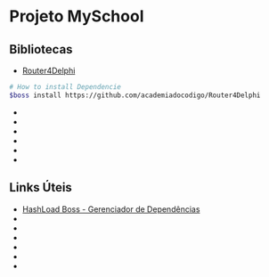 # Projeto MySchool

## Bibliotecas

* [Router4Delphi](https://github.com/academiadocodigo/Router4Delphi)

```bash
# How to install Dependencie
$boss install https://github.com/academiadocodigo/Router4Delphi
```

* []()
* []()
* []()
* []()
* []()
* []()

## Links Úteis

* [HashLoad Boss - Gerenciador de Dependências](https://github.com/HashLoad/boss)
* []()
* []()
* []()
* []()
* []()
* []()
